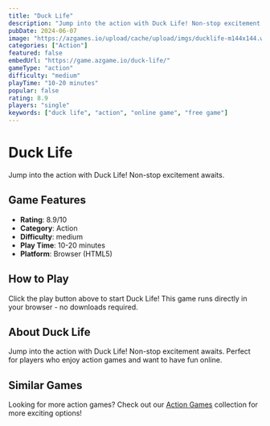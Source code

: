 ```yaml
---
title: "Duck Life"
description: "Jump into the action with Duck Life! Non-stop excitement awaits."
pubDate: 2024-06-07
image: "https://azgames.io/upload/cache/upload/imgs/ducklife-m144x144.webp"
categories: ["Action"]
featured: false
embedUrl: "https://game.azgame.io/duck-life/"
gameType: "action"
difficulty: "medium"
playTime: "10-20 minutes"
popular: false
rating: 8.9
players: "single"
keywords: ["duck life", "action", "online game", "free game"]
---
```


# Duck Life

Jump into the action with Duck Life! Non-stop excitement awaits.

## Game Features

- **Rating**: 8.9/10
- **Category**: Action
- **Difficulty**: medium
- **Play Time**: 10-20 minutes
- **Platform**: Browser (HTML5)

## How to Play

Click the play button above to start Duck Life! This game runs directly in your browser - no downloads required.

## About Duck Life

Jump into the action with Duck Life! Non-stop excitement awaits. Perfect for players who enjoy action games and want to have fun online.

## Similar Games

Looking for more action games? Check out our [Action Games](/categories/action) collection for more exciting options!
